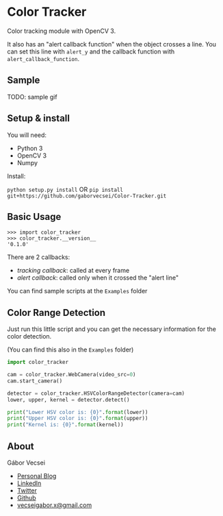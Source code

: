 # Color Tracker

Color tracking module with OpenCV 3.

It also has an "alert callback function" when the object crosses a line. You can set this line with `alert_y` and
the callback function with `alert_callback_function`.

## Sample

TODO: sample gif

## Setup & install

You will need:

- Python 3
- OpenCV 3
- Numpy

Install:

`python setup.py install` OR `pip install git+https://github.com/gaborvecsei/Color-Tracker.git`

## Basic Usage

```shell
>>> import color_tracker
>>> color_tracker.__version__
'0.1.0'
```

There are 2 callbacks:

- *tracking callback*: called at every frame
- *alert callback*: called only when it crossed the "alert line"

You can find sample scripts at the `Examples` folder

## Color Range Detection

Just run this little script and you can get the necessary information for the color detection.

(You can find this also in the `Examples` folder)

```python
import color_tracker

cam = color_tracker.WebCamera(video_src=0)
cam.start_camera()

detector = color_tracker.HSVColorRangeDetector(camera=cam)
lower, upper, kernel = detector.detect()

print("Lower HSV color is: {0}".format(lower))
print("Upper HSV color is: {0}".format(upper))
print("Kernel is: {0}".format(kernel))
```

## About

Gábor Vecsei

- [Personal Blog](https://gaborvecsei.wordpress.com/)
- [LinkedIn](https://www.linkedin.com/in/gaborvecsei)
- [Twitter](https://twitter.com/GAwesomeBE)
- [Github](https://github.com/gaborvecsei)
- vecseigabor.x@gmail.com